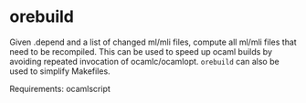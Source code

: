 # orebuild

Given .depend and a list of changed ml/mli files, compute all ml/mli
files that need to be recompiled. This can be used to speed up ocaml
builds by avoiding repeated invocation of ocamlc/ocamlopt. `orebuild`
can also be used to simplify Makefiles.

Requirements: ocamlscript
